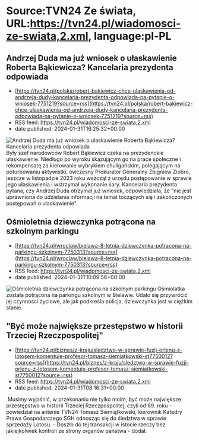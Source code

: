 # Source:TVN24 Ze świata, URL:https://tvn24.pl/wiadomosci-ze-swiata,2.xml, language:pl-PL

## Andrzej Duda ma już wniosek o ułaskawienie Roberta Bąkiewicza? Kancelaria prezydenta odpowiada
 - [https://tvn24.pl/polska/robert-bakiewicz-chce-ulaskawienia-od-andrzeja-dudy-kancelaria-prezydenta-odpowiada-na-pytanie-o-wniosek-7751219?source=rss](https://tvn24.pl/polska/robert-bakiewicz-chce-ulaskawienia-od-andrzeja-dudy-kancelaria-prezydenta-odpowiada-na-pytanie-o-wniosek-7751219?source=rss)
 - RSS feed: https://tvn24.pl/wiadomosci-ze-swiata,2.xml
 - date published: 2024-01-31T16:25:32+00:00

<img alt="Andrzej Duda ma już wniosek o ułaskawienie Roberta Bąkiewicza? Kancelaria prezydenta odpowiada" src="https://tvn24.pl/najnowsze/cdn-zdjecie-dk970-robert-bakiewicz-7751255/alternates/LANDSCAPE_1280" />
    Były szef narodowców Robert Bąkiewicz czeka na prezydenckie ułaskawienie. Niedługo po wyroku skazującym go na prace społeczne i rekompensatę za kierowanie wybrykiem chuligańskim, polegającym na poturbowaniu aktywistki, ówczesny Prokurator Generalny Zbigniew Ziobro, jeszcze w listopadzie 2023 roku wszczął z urzędu postępowanie w sprawie jego ułaskawienia i wstrzymał wykonanie kary. Kancelaria prezydenta pytana, czy Andrzej Duda otrzymał już wniosek, odpowiedziała, że "nie jest uprawniona do udzielania informacji na temat toczących się i zakończonych postępowań o ułaskawienie".

## Ośmioletnia dziewczynka potrącona na szkolnym parkingu
 - [https://tvn24.pl/wroclaw/bielawa-8-letnia-dziewczynka-potracona-na-parkingu-szkolnym-7750313?source=rss](https://tvn24.pl/wroclaw/bielawa-8-letnia-dziewczynka-potracona-na-parkingu-szkolnym-7750313?source=rss)
 - RSS feed: https://tvn24.pl/wiadomosci-ze-swiata,2.xml
 - date published: 2024-01-31T10:09:56+00:00

<img alt="Ośmioletnia dziewczynka potrącona na szkolnym parkingu " src="https://tvn24.pl/wroclaw/cdn-zdjecie-qh9p8t-8-latka-zostala-zabrana-do-szpitala-przez-smiglowiec-7750320/alternates/LANDSCAPE_1280" />
    Ośmiolatka została potrącona na parkingu szkolnym w Bielawie. Udało się przywrócić jej czynności życiowe, ale jak podkreśla policja, dziewczynka jest w ciężkim stanie.

## "Być może największe przestępstwo w historii Trzeciej Rzeczpospolitej"
 - [https://tvn24.pl/biznes/z-kraju/sledztwo-w-sprawie-fuzji-orlenu-z-lotosem-komentuje-profesor-tomasz-siemiatkowski-st7750012?source=rss](https://tvn24.pl/biznes/z-kraju/sledztwo-w-sprawie-fuzji-orlenu-z-lotosem-komentuje-profesor-tomasz-siemiatkowski-st7750012?source=rss)
 - RSS feed: https://tvn24.pl/wiadomosci-ze-swiata,2.xml
 - date published: 2024-01-31T08:16:31+00:00

<img alt="" src="https://tvn24.pl/najnowsze/cdn-zdjecie-q2b0yz-daniel-obajtek-7750031/alternates/LANDSCAPE_1280" />
    Musimy wyjaśnić, w przekonaniu nie tylko moim, być może największe przestępstwo w historii Trzeciej Rzeczpospolitej, czyli od 89. roku - powiedział na antenie TVN24 Tomasz Siemiątkowski, kierownik Katedry Prawa Gospodarczego SGH odnosząc się do śledztwa w sprawie sprzedaży Lotosu.  - Doszło do tej transakcji w istocie rzeczy bez jakiejkolwiek kontroli ze strony organów państwa - dodał.

